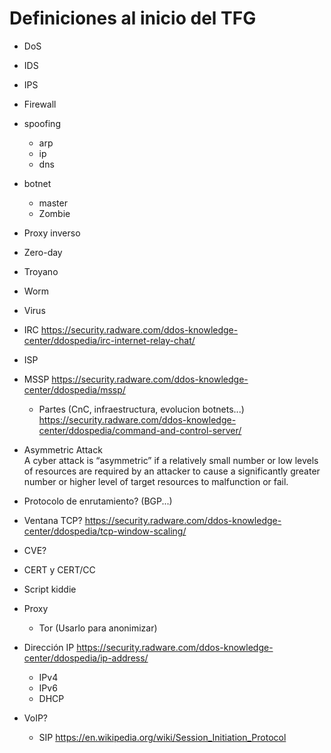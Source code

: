 Definiciones al inicio del TFG
==============================

-	DoS
-	IDS
-	IPS
-	Firewall
-	spoofing
	-	arp
	-	ip
	-	dns
-	botnet

	-	master
	-	Zombie

-	Proxy inverso

-	Zero-day

-	Troyano

-	Worm

-	Virus

-	IRC https://security.radware.com/ddos-knowledge-center/ddospedia/irc-internet-relay-chat/

-	ISP

-	MSSP https://security.radware.com/ddos-knowledge-center/ddospedia/mssp/

	-	Partes (CnC, infraestructura, evolucion botnets...)  
		https://security.radware.com/ddos-knowledge-center/ddospedia/command-and-control-server/

-	Asymmetric Attack  
	A cyber attack is “asymmetric” if a relatively small number or low levels of resources are required by an attacker to cause a significantly greater number or higher level of target resources to malfunction or fail.

-	Protocolo de enrutamiento? (BGP...)

-	Ventana TCP? https://security.radware.com/ddos-knowledge-center/ddospedia/tcp-window-scaling/

-	CVE?

-	CERT y CERT/CC

-	Script kiddie

-	Proxy

	-	Tor (Usarlo para anonimizar)

-	Dirección IP https://security.radware.com/ddos-knowledge-center/ddospedia/ip-address/

	-	IPv4
	-	IPv6
	-	DHCP

-	VoIP?

	-	SIP https://en.wikipedia.org/wiki/Session_Initiation_Protocol
